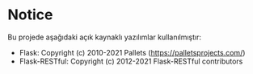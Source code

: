 # Notice

Bu projede aşağıdaki açık kaynaklı yazılımlar kullanılmıştır:

-   Flask: Copyright (c) 2010-2021 Pallets (https://palletsprojects.com/)
-   Flask-RESTful: Copyright (c) 2012-2021 Flask-RESTful contributors
